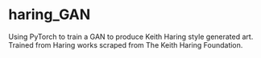# haring_GAN
Using PyTorch to train a GAN to produce Keith Haring style generated art. Trained from Haring works scraped from The Keith Haring Foundation.
